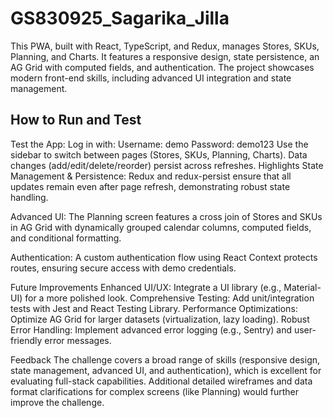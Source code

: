 # GS830925_Sagarika_Jilla
This PWA, built with React, TypeScript, and Redux, manages Stores, SKUs, Planning, and Charts. It features a responsive design, state persistence, an AG Grid with computed fields, and authentication. The project showcases modern front-end skills, including advanced UI integration and state management.
## How to Run and Test

Test the App:
Log in with:
Username: demo
Password: demo123
Use the sidebar to switch between pages (Stores, SKUs, Planning, Charts).
Data changes (add/edit/delete/reorder) persist across refreshes.
Highlights
State Management & Persistence:
Redux and redux-persist ensure that all updates remain even after page refresh, demonstrating robust state handling.

Advanced UI:
The Planning screen features a cross join of Stores and SKUs in AG Grid with dynamically grouped calendar columns, computed fields, and conditional formatting.

Authentication:
A custom authentication flow using React Context protects routes, ensuring secure access with demo credentials.

Future Improvements
Enhanced UI/UX:
Integrate a UI library (e.g., Material-UI) for a more polished look.
Comprehensive Testing:
Add unit/integration tests with Jest and React Testing Library.
Performance Optimizations:
Optimize AG Grid for larger datasets (virtualization, lazy loading).
Robust Error Handling:
Implement advanced error logging (e.g., Sentry) and user-friendly error messages.

Feedback
The challenge covers a broad range of skills (responsive design, state management, advanced UI, and authentication), which is excellent for evaluating full-stack capabilities.
Additional detailed wireframes and data format clarifications for complex screens (like Planning) would further improve the challenge.



